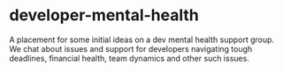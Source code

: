 # developer-mental-health
A placement for some initial ideas on a dev mental health support group. We chat about issues and support for developers navigating tough deadlines, financial health, team dynamics and other such issues.
